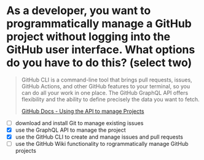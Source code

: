 # As a developer, you want to programmatically manage a GitHub project without logging into the GitHub user interface. What options do you have to do this? (select two)

> GitHub CLI is a command-line tool that brings pull requests, issues, GitHub Actions, and other GitHub features to your terminal, so you can do all your work in one place. The GitHub GraphQL API offers flexibility and the ability to define precisely the data you want to fetch.
> 
> [GitHub Docs - Using the API to manage Projects](https://docs.github.com/en/issues/planning-and-tracking-with-projects/automating-your-project/using-the-api-to-manage-projects)

- [ ] download and install Git to manage existing issues
- [x] use the GraphQL API to manage the project
- [x] use the GitHub CLI to create and manage issues and pull requests
- [ ] use the GitHub Wiki functionality to rogrammatically manage GitHub projects